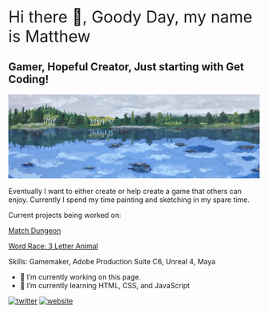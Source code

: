 <span style="font-size:32px"> Hi there 👋, Goody Day, my name is Matthew </span>

<h2> Gamer, Hopeful Creator, Just starting with Get Coding! </h2>

![Gamer, Hopeful Creator, Just starting with Get Coding!](https://github.com/Gyro-trix/Gyro-trix/blob/main/SimpleBanner.jpg)

Eventually I want to either create or help create a game that others can enjoy. Currently I spend my time painting and sketching in my spare time.

Current projects being worked on:

[Match Dungeon](https://gyro-trix.github.io/MatchDungeon/)

[Word Race: 3 Letter Animal](https://gyro-trix.github.io/wordGameTypeOne/) 

Skills: Gamemaker, Adobe Production Suite C6, Unreal 4, Maya

- 🔭 I’m currently working on this page. 
- 🌱 I’m currently learning HTML, CSS, and JavaScript


[<img src='https://cdn.jsdelivr.net/npm/simple-icons@3.0.1/icons/twitter.svg' alt='twitter' height='40'>](https://twitter.com/@Gyrotrix)  [<img src='https://cdn.jsdelivr.net/npm/simple-icons@3.0.1/icons/icloud.svg' alt='website' height='40'>](https://matthewdgarrett.wordpress.com)  

